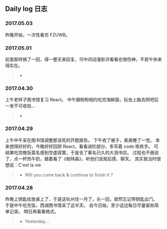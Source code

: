 ## Daily log 日志

### 2017.05.03
昨晚开始，一次性看完 FZUWB。


### 2017.05.01
前面那样搞了一回，得一整天来回复，可中间动漫影评看看也很伤神，不若午休来得实在。
> *

### 2017.04.30
上午老样子图书馆复习 React。
中午跟盼盼相约吃完海鲜面，玩虫上脑去网吧后一发不可收拾...
> *


### 2017.04.29
上午中午呆在图书馆调整那该死的开题报告。
下午收了被子，美美睡了一觉。
本来想得好好的，今晚好好回顾 React，看看进阶部分，多写着 code 练练手。
可结果吃完晚饭莫名感到空虚寂寞，于是去了慕名已久的大涵书店。
过程也不细说了，点一杯热牛奶，跟着看了《帕特森》，听他们说观后感、聊天。
其实我当时很想说：C'est la vie
> * Will you come back & continue to finish it ?


### 2017.04.28
昨晚上钥匙给放桌上了，于是这杭州住一月了，头一回，居然忘记带钥匙出门。
于是中午吃完饭，西湖图书馆呆了这半天。
自今日始，至少这边每日尽量留些简单记录。
明日再看看格式。
> * Yesterday...


